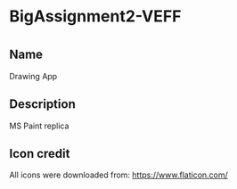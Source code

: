 # BigAssignment2-VEFF



#
## Name
Drawing App

## Description
MS Paint replica


## Icon credit

All icons were downloaded from: https://www.flaticon.com/
